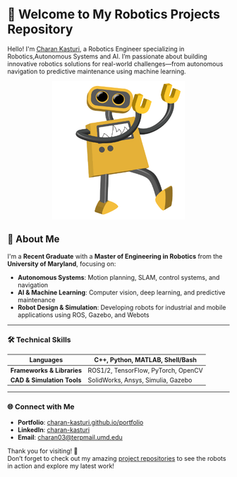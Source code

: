 # 🤖 Welcome to My Robotics Projects Repository

Hello! I'm [Charan Kasturi](https://www.linkedin.com/in/charan-kasturi-4003ba285/), a Robotics Engineer specializing in Robotics,Autonomous Systems and AI. I’m passionate about building innovative robotics solutions for real-world challenges—from autonomous navigation to predictive maintenance using machine learning.

<div align="center">
  <img src="DanceBot.gif" alt="Dancing Robot Animation" width="300"/>
</div>

## 🚀 About Me

I'm a **Recent Graduate** with a **Master of Engineering in Robotics** from the **University of Maryland**, focusing on:

- **Autonomous Systems**: Motion planning, SLAM, control systems, and navigation
- **AI & Machine Learning**: Computer vision, deep learning, and predictive maintenance
- **Robot Design & Simulation**: Developing robots for industrial and mobile applications using ROS, Gazebo, and Webots

---

### 🛠️ Technical Skills

| **Languages**               | C++, Python, MATLAB, Shell/Bash |
|-----------------------------|---------------------------------|
| **Frameworks & Libraries**  | ROS1/2, TensorFlow, PyTorch, OpenCV |
| **CAD & Simulation Tools**  | SolidWorks, Ansys, Simulia, Gazebo |

---

### 🌐 Connect with Me

- **Portfolio**: [charan-kasturi.github.io/portfolio](https://charan-kasturi.github.io/portfolio/)  
- **LinkedIn**: [charan-kasturi](https://www.linkedin.com/in/charan-kasturi/)  
- **Email**: [charan03@terpmail.umd.edu](mailto:charan03@terpmail.umd.edu)  

Thank you for visiting! 🚀  
Don’t forget to check out my amazing [project repositories](https://github.com/Charan-Kasturi?tab=repositories) to see the robots in action and explore my latest work!


